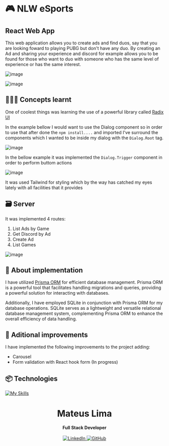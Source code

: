 # 🎮 NLW eSports

## React Web App

<p> This web application allows you to create ads and find duos, say that you are looking foward to playing PUBG but don't have any duo. By creating an Ad and sharing your experience and discord for example allows you to be found for those who want to duo with someone who has the same level of experience or has the same interest.<p>

![image](https://github.com/MateusLima96/nlw-esports09/assets/29823372/13b208a2-e1b7-4d86-8cb8-8580bad287bb)

![image](https://github.com/MateusLima96/nlw-esports09/assets/29823372/16725621-68ed-4526-90f2-8abdcc9eaa87)

## 👨🏼‍💻 Concepts learnt

<p> One of coolest things was learning the use of a powerful library called <a href="https://www.radix-ui.com/themes/docs/components/dialog">Radix UI</a>

<p>In the example bellow I would want to use the Dialog component so in order to use that after done the <code>npm install....</code> and imported I've surround the components which I wanted to be inside my dialog with the <code>Dialog.Root</code> tag.</p>

![image](https://github.com/MateusLima96/nlw-esports09/assets/29823372/4e9ef120-639d-47be-a309-333ffe2506f2)

<p>In the bellow example it was implemented the <code>Dialog.Trigger</code> component in order to perform buttom actions </p>

![image](https://github.com/MateusLima96/nlw-esports09/assets/29823372/065332d2-471f-4bab-bf73-ea4c06db949c)

<p>It was used Tailwind for styling which by the way has catched my eyes lately with all facilities that it provides</p>



## 🗃️ Server

<p>It was implemented 4 routes:</p>

<ol>
  <li>List Ads by Game</li>
  <li>Get Discord by Ad</li>
  <li>Create Ad</li>
  <li>List Games</li>
</ol>

![image](https://github.com/MateusLima96/nlw-esports09/assets/29823372/da4bfbcb-6b8f-426a-a426-b5a0147aef0e)


## 📝 About implementation

<p>I have utilized <a href="https://prisma.io/">Prisma ORM</a> for efficient database management. Prisma ORM is a powerful tool that facilitates handling migrations and queries, providing a powerful solution for interacting with databases.</p>

<p>Additionally, I have employed SQLite in conjunction with Prisma ORM for my database operations. SQLite serves as a lightweight and versatile relational database management system, complementing Prisma ORM to enhance the overall efficiency of data handling.</p>



## 💭 Aditional improvements

<p>I have implemented the following improvements to the project adding:</p>

<ul>
  <li>Carousel</li>
  <li>Form validation with React hook form (In progress)</li>
</ul>

## 📦 Technologies

[![My Skills](https://skillicons.dev/icons?i=react,ts,tailwind,css,prisma,sqlite,nodejs&perline=10&theme=dark)](https://skillicons.dev)


<div align="center">
<h1>Mateus Lima</h1>
<strong>Full Stack Developer</strong>
<br/>
<br/>

<a href="https://www.linkedin.com/in/mateus-lima-209b59140/" target="_blank">
<img alt="LinkedIn" src="https://img.shields.io/badge/linkedin-%230077B5.svg?style=for-the-badge&logo=linkedin&logoColor=white"/>
</a>

<a href="https://github.com/MateusLima96" target="_blank">
<img alt="GitHub" src="https://img.shields.io/badge/github-%23121011.svg?style=for-the-badge&logo=github&logoColor=white"/>
</a>
<br/>
<br/>
</div>
